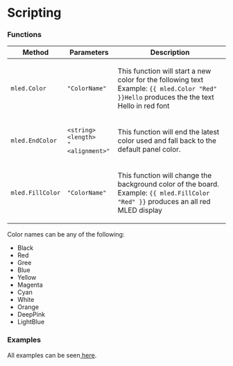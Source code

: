 # Scripting

### Functions <a href="#functions" id="functions"></a>

| Method           | Parameters                                                                                         | Description                                                                                                                                                     |
| ---------------- | -------------------------------------------------------------------------------------------------- | --------------------------------------------------------------------------------------------------------------------------------------------------------------- |
| `mled.Color`     | `"ColorName"`                                                                                      | <p>This function will start a new color for the following text<br>Example: <code>{{ mled.Color "Red" }}Hello</code> produces the the text Hello in red font</p> |
| `mled.EndColor`  | <p><code>&#x3C;string></code><br><code>&#x3C;length></code><br><code>"&#x3C;alignment>"</code></p> | This function will end the latest color used and fall back to the default panel color.                                                                          |
| `mled.FillColor` | `"ColorName"`                                                                                      | <p>This function will change the background color of the board.<br>Example: <code>{{ mled.FillColor "Red" }}</code> produces an all red MLED display</p>        |

Color names can be any of the following:

* Black
* Red
* Gree
* Blue
* Yellow
* Magenta
* Cyan
* White
* Orange
* DeepPink
* LightBlue

### Examples <a href="#examples" id="examples"></a>

All examples can be seen[ here](../../../../scripting/examples.md).

